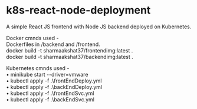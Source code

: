 # k8s-react-node-deployment
A simple React JS frontend with Node JS backend deployed on Kubernetes.


Docker cmnds used - <br/>
Dockerfiles in /backend and /frontend. <br/>
docker build -t sharmaakshat37/frontendimg:latest . <br/>
docker build -t sharmaakshat37/backendimg:latest . <br/>

Kubernetes cmnds used -
<br/>
• minikube start --driver=vmware <br/>
• kubectl apply -f .\frontEndDeploy.yml <br/>
• kubectl apply -f .\backEndDeploy.yml <br/>
• kubectl apply -f .\frontEndSvc.yml <br/>
• kubectl apply -f .\backEndSvc.yml <br/>
